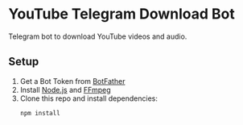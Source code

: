 # YouTube Telegram Download Bot

Telegram bot to download YouTube videos and audio.

## Setup

1. Get a Bot Token from [BotFather](https://t.me/BotFather)
2. Install [Node.js](https://nodejs.org/) and [FFmpeg](https://ffmpeg.org/)
3. Clone this repo and install dependencies:
   ```bash
   npm install